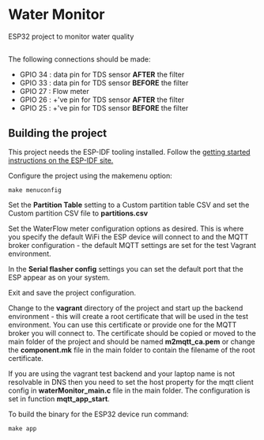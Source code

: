 # Water Monitor

ESP32 project to monitor water quality

##

The following connections should be made:

- GPIO 34 : data pin for TDS sensor **AFTER** the filter
- GPIO 33 : data pin for TDS sensor **BEFORE** the filter
- GPIO 27 : Flow meter
- GPIO 26 : +'ve pin for TDS sensor **AFTER** the filter
- GPIO 25 : +'ve pin for TDS sensor **BEFORE** the filter

## Building the project

This project needs the ESP-IDF tooling installed.  Follow the [getting started instructions on the ESP-IDF site.](https://docs.espressif.com/projects/esp-idf/en/latest/get-started/index.html#setup-toolchain)

Configure the project using the makemenu option:

```make menuconfig```

Set the **Partition Table** setting to a Custom partition table CSV and set the Custom partition CSV file to **partitions.csv**

Set the WaterFlow meter configuration options as desired.  This is where you specify the default WiFi the ESP device will connect to and the MQTT broker configuration - the default MQTT settings are set for the test Vagrant environment.

In the **Serial flasher config** settings you can set the default port that the ESP appear as on your system.

Exit and save the project configuration.

Change to the **vagrant** directory of the project and start up the backend environment - this will create a root certificate that will be used in the test environment.  You can use this certificate or provide one for the MQTT broker you will connect to.  The certificate should be copied or moved to the main folder of the project and should be named **m2mqtt_ca.pem** or change the **component.mk** file in the main folder to contain the filename of the root certificate.

If you are using the vagrant test backend and your laptop name is not resolvable in DNS then you need to set the host property for the mqtt client config in **waterMonitor_main.c** file in the main folder.  The configuration is set in function **mqtt_app_start**.

To build the binary for the ESP32 device run command:

```make app```


